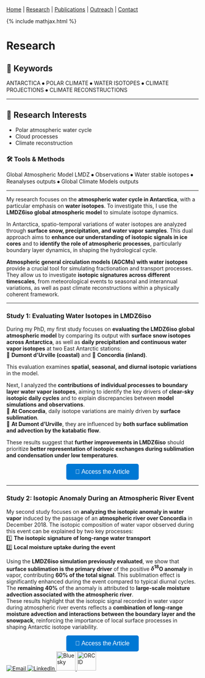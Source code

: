 

[Home](/index) | [Research](/research) | [Publications](/publications) |  [Outreach](/outreach) |  [Contact](/contact)

{% include mathjax.html %}

# Research  

## 🔬 Keywords  
ANTARCTICA ⦁ POLAR CLIMATE ⦁ WATER ISOTOPES ⦁ CLIMATE PROJECTIONS ⦁ CLIMATE RECONSTRUCTIONS 

---

## 📌 Research Interests  
- Polar atmospheric water cycle
- Cloud processes
- Climate reconstruction

### 🛠 Tools & Methods  
Global Atmospheric Model LMDZ ⦁ Observations ⦁ Water stable isotopes ⦁ Reanalyses outputs ⦁ Global Climate Models outputs

---

My research focuses on the **atmospheric water cycle in Antarctica**, with a particular emphasis on **water isotopes**. To investigate this, I use the **LMDZ6iso global atmospheric model** to simulate isotope dynamics.  

In Antarctica, spatio-temporal variations of water isotopes are analyzed through **surface snow, precipitation, and water vapor samples**. This dual approach aims to **enhance our understanding of isotopic signals in ice cores** and to **identify the role of atmospheric processes**, particularly boundary layer dynamics, in shaping the hydrological cycle.  

**Atmospheric general circulation models (AGCMs) with water isotopes** provide a crucial tool for simulating fractionation and transport processes. They allow us to investigate **isotopic signatures across different timescales**, from meteorological events to seasonal and interannual variations, as well as past climate reconstructions within a physically coherent framework.  

---

### **Study 1: Evaluating Water Isotopes in LMDZ6iso**  
During my PhD, my first study focuses on **evaluating the LMDZ6iso global atmospheric model** by comparing its output with **surface snow isotopes across Antarctica**, as well as **daily precipitation and continuous water vapor isotopes** at two East Antarctic stations:  
📍 **Dumont d'Urville (coastal)** and 📍 **Concordia (inland)**.  

This evaluation examines **spatial, seasonal, and diurnal isotopic variations** in the model.  

Next, I analyzed the **contributions of individual processes to boundary layer water vapor isotopes**, aiming to identify the key drivers of **clear-sky isotopic daily cycles** and to explain discrepancies between **model simulations and observations**.  
🔹 **At Concordia**, daily isotope variations are mainly driven by **surface sublimation**.  
🔹 **At Dumont d’Urville**, they are influenced by **both surface sublimation and advection by the katabatic flow**.  

These results suggest that **further improvements in LMDZ6iso** should prioritize **better representation of isotopic exchanges during sublimation and condensation under low temperatures**.

<div align="center">
    <a href="https://doi.org/10.1029/2024JD042073" target="_blank">
        <button style="background-color:#0078D4; color:white; padding:12px 24px; font-size:16px; border:none; border-radius:5px; cursor:pointer;">
            📄 Access the Article
        </button>
    </a>
</div>  

---

### **Study 2: Isotopic Anomaly During an Atmospheric River Event**  
My second study focuses on **analyzing the isotopic anomaly in water vapor** induced by the passage of an **atmospheric river over Concordia** in December 2018. The isotopic composition of water vapor observed during this event can be explained by two key processes:  
1️⃣ **The isotopic signature of long-range water transport**  
2️⃣ **Local moisture uptake during the event**  

Using the **LMDZ6iso simulation previously evaluated**, we show that **surface sublimation is the primary driver** of the positive **$\delta^{18}$O anomaly** in vapor, contributing **60% of the total signal**. This sublimation effect is significantly enhanced during the event compared to typical diurnal cycles. The **remaining 40%** of the anomaly is attributed to **large-scale moisture advection associated with the atmospheric river**.    
These results highlight that the isotopic signal recorded in water vapor during atmospheric river events reflects a **combination of long-range moisture advection and interactions between the boundary layer and the snowpack**, reinforcing the importance of local surface processes in shaping Antarctic isotope variability.  

<div align="center">
    <a href="#" target="_blank">
        <button style="background-color:#0078D4; color:white; padding:12px 24px; font-size:16px; border:none; border-radius:5px; cursor:pointer;">
            📄 Access the Article
        </button>
    </a>
</div>  





<footer class="social-footer">
    <div class="social-icons">
        <a href="mailto:niels.dutrievoz@lsce.ipsl.fr" target="_blank">
            <img src="https://img.icons8.com/ios-filled/50/000000/email.png" alt="Email">
        </a>
        <a href="https://www.linkedin.com/in/niels-dutrievoz/" target="_blank">
            <img src="https://img.icons8.com/ios-filled/50/0077B5/linkedin.png" alt="LinkedIn">
        </a>
        <a href="https://bsky.app/profile/nielsdutrievoz.bsky.social" target="_blank">
            <img src="https://upload.wikimedia.org/wikipedia/commons/7/7a/Bluesky_Logo.svg" alt="Bluesky" width="50" height="50">
        </a>
        <a href="https://orcid.org/0000-0002-8133-5616" target="_blank">
            <img src="https://upload.wikimedia.org/wikipedia/commons/0/06/ORCID_iD.svg" alt="ORCID" width="50" height="50">
        </a>
    </div>
</footer>
